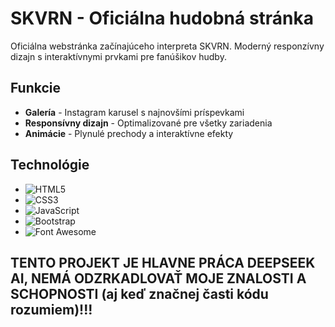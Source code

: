 # SKVRN - Oficiálna hudobná stránka
Oficiálna webstránka začínajúceho interpreta SKVRN. Moderný responzívny dizajn s interaktívnymi prvkami pre fanúšikov hudby.

## Funkcie
- **Galería** - Instagram karusel s najnovšími príspevkami
- **Responsívny dizajn** - Optimalizované pre všetky zariadenia
- **Animácie** - Plynulé prechody a interaktívne efekty

## Technológie

- ![HTML5](https://img.shields.io/badge/-HTML5-E34F26?logo=html5&logoColor=white)
- ![CSS3](https://img.shields.io/badge/-CSS3-1572B6?logo=css3&logoColor=white)
- ![JavaScript](https://img.shields.io/badge/-JavaScript-F7DF1E?logo=javascript&logoColor=black)
- ![Bootstrap](https://img.shields.io/badge/-Bootstrap-7952B3?logo=bootstrap&logoColor=white)
- ![Font Awesome](https://img.shields.io/badge/-Font_Awesome-528DD7?logo=fontawesome&logoColor=white)

## TENTO PROJEKT JE HLAVNE PRÁCA DEEPSEEK AI, NEMÁ ODZRKADLOVAŤ MOJE ZNALOSTI A SCHOPNOSTI (aj keď značnej časti kódu rozumiem)!!!
